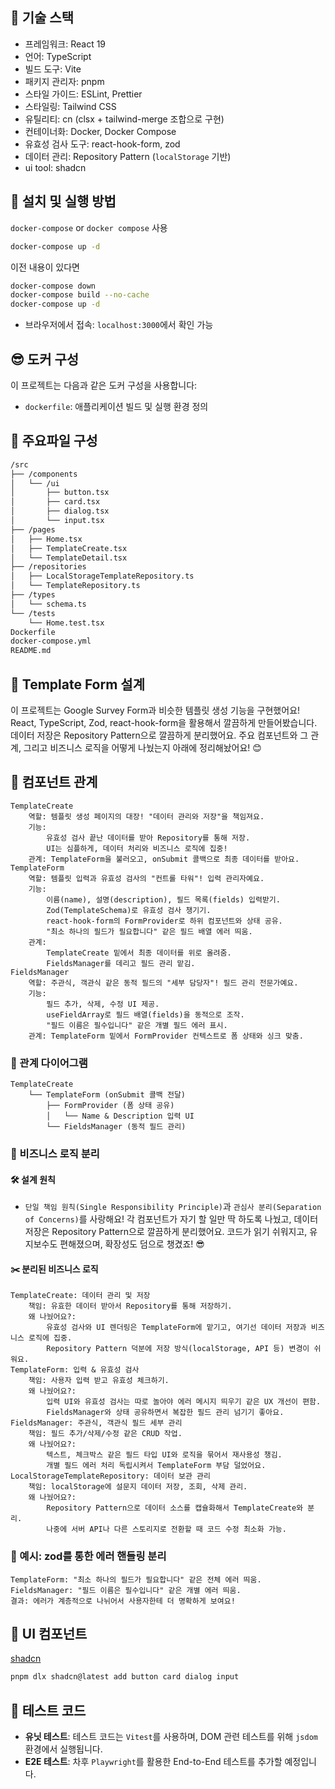 ## 🌟 기술 스택

- 프레임워크: React 19
- 언어: TypeScript
- 빌드 도구: Vite
- 패키지 관리자: pnpm
- 스타일 가이드: ESLint, Prettier
- 스타일링: Tailwind CSS
- 유틸리티: cn (clsx + tailwind-merge 조합으로 구현)
- 컨테이너화: Docker, Docker Compose
- 유효성 검사 도구: react-hook-form, zod
- 데이터 관리: Repository Pattern (`localStorage` 기반)
- ui tool: shadcn

## 🌻 설치 및 실행 방법

`docker-compose` or `docker compose` 사용

```bash
docker-compose up -d 
```

이전 내용이 있다면

```bash
docker-compose down
docker-compose build --no-cache
docker-compose up -d 
```

- 브라우저에서 접속: `localhost:3000`에서 확인 가능

## 😎 도커 구성

이 프로젝트는 다음과 같은 도커 구성을 사용합니다:

- `dockerfile`: 애플리케이션 빌드 및 실행 환경 정의

## 🌻 주요파일 구성

```bash
/src
├── /components
│   └── /ui
│       ├── button.tsx
│       ├── card.tsx
│       ├── dialog.tsx
│       └── input.tsx
├── /pages
│   ├── Home.tsx
│   ├── TemplateCreate.tsx
│   └── TemplateDetail.tsx
├── /repositories
│   ├── LocalStorageTemplateRepository.ts
│   └── TemplateRepository.ts
├── /types
│   └── schema.ts
└── /tests
    └── Home.test.tsx
Dockerfile
docker-compose.yml
README.md
```

## 🚀 Template Form 설계

이 프로젝트는 Google Survey Form과 비슷한 템플릿 생성 기능을 구현했어요! React, TypeScript, Zod, react-hook-form을 활용해서 깔끔하게 만들어봤습니다. 데이터 저장은 Repository Pattern으로 깔끔하게 분리했어요. 주요 컴포넌트와 그 관계, 그리고 비즈니스 로직을 어떻게 나눴는지 아래에 정리해놨어요! 😊

## 📌 컴포넌트 관계

```text
TemplateCreate
    역할: 템플릿 생성 페이지의 대장! "데이터 관리와 저장"을 책임져요.
    기능:
        유효성 검사 끝난 데이터를 받아 Repository를 통해 저장.
        UI는 심플하게, 데이터 처리와 비즈니스 로직에 집중!
    관계: TemplateForm을 불러오고, onSubmit 콜백으로 최종 데이터를 받아요.
TemplateForm
    역할: 템플릿 입력과 유효성 검사의 "컨트롤 타워"! 입력 관리자예요.
    기능:
        이름(name), 설명(description), 필드 목록(fields) 입력받기.
        Zod(TemplateSchema)로 유효성 검사 챙기기.
        react-hook-form의 FormProvider로 하위 컴포넌트와 상태 공유.
        "최소 하나의 필드가 필요합니다" 같은 필드 배열 에러 띄움.
    관계:
        TemplateCreate 밑에서 최종 데이터를 위로 올려줌.
        FieldsManager를 데리고 필드 관리 맡김.
FieldsManager
    역할: 주관식, 객관식 같은 동적 필드의 "세부 담당자"! 필드 관리 전문가예요.
    기능:
        필드 추가, 삭제, 수정 UI 제공.
        useFieldArray로 필드 배열(fields)을 동적으로 조작.
        "필드 이름은 필수입니다" 같은 개별 필드 에러 표시.
    관계: TemplateForm 밑에서 FormProvider 컨텍스트로 폼 상태와 싱크 맞춤.
```

### 🎨 관계 다이어그램

```text
TemplateCreate
    └── TemplateForm (onSubmit 콜백 전달)
        ├── FormProvider (폼 상태 공유)
        │   └── Name & Description 입력 UI
        └── FieldsManager (동적 필드 관리)
```

### 🌈 비즈니스 로직 분리

#### 🛠 설계 원칙

- `단일 책임 원칙(Single Responsibility Principle)`과 `관심사 분리(Separation of Concerns)`를 사랑해요! 각 컴포넌트가 자기 할 일만 딱 하도록 나눴고, 데이터 저장은 Repository Pattern으로 깔끔하게 분리했어요. 코드가 읽기 쉬워지고, 유지보수도 편해졌으며, 확장성도 덤으로 챙겼죠! 😎

#### ✂️ 분리된 비즈니스 로직

```text
TemplateCreate: 데이터 관리 및 저장
    책임: 유효한 데이터 받아서 Repository를 통해 저장하기.
    왜 나눴어요?:
        유효성 검사와 UI 렌더링은 TemplateForm에 맡기고, 여기선 데이터 저장과 비즈니스 로직에 집중.
        Repository Pattern 덕분에 저장 방식(localStorage, API 등) 변경이 쉬워요.
TemplateForm: 입력 & 유효성 검사
    책임: 사용자 입력 받고 유효성 체크하기.
    왜 나눴어요?:
        입력 UI와 유효성 검사는 따로 놀아야 에러 메시지 띄우기 같은 UX 개선이 편함.
        FieldsManager와 상태 공유하면서 복잡한 필드 관리 넘기기 좋아요.
FieldsManager: 주관식, 객관식 필드 세부 관리
    책임: 필드 추가/삭제/수정 같은 CRUD 작업.
    왜 나눴어요?:
        텍스트, 체크박스 같은 필드 타입 UI와 로직을 묶어서 재사용성 챙김.
        개별 필드 에러 처리 독립시켜서 TemplateForm 부담 덜었어요.
LocalStorageTemplateRepository: 데이터 보관 관리
    책임: localStorage에 설문지 데이터 저장, 조회, 삭제 관리.
    왜 나눴어요?:
        Repository Pattern으로 데이터 소스를 캡슐화해서 TemplateCreate와 분리.
        나중에 서버 API나 다른 스토리지로 전환할 때 코드 수정 최소화 가능.
```

### 🌟 예시: zod를 통한 에러 핸들링 분리

```text
TemplateForm: "최소 하나의 필드가 필요합니다" 같은 전체 에러 띄움.
FieldsManager: "필드 이름은 필수입니다" 같은 개별 에러 띄움.
결과: 에러가 계층적으로 나뉘어서 사용자한테 더 명확하게 보여요!
```

## 🎨 UI 컴포넌트

[shadcn](https://ui.shadcn.com/docs/installation/vite)

```bash
pnpm dlx shadcn@latest add button card dialog input
```

## 🐞 테스트 코드

- **유닛 테스트**: 테스트 코드는 `Vitest`를 사용하며, DOM 관련 테스트를 위해 `jsdom` 환경에서 실행됩니다.
- **E2E 테스트**: 차후 `Playwright`를 활용한 End-to-End 테스트를 추가할 예정입니다.
